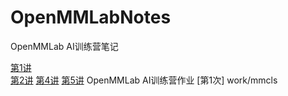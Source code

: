 # OpenMMLabNotes

OpenMMLab AI训练营笔记

[第1讲](OpenMMLabNote-1.md)  
[第2讲](OpenMMLabNote-2.md)
[第4讲](OpenMMLabNote-4.md)
[第5讲](OpenMMLabNote-5.md)
OpenMMLab AI训练营作业
[第1次] work/mmcls
